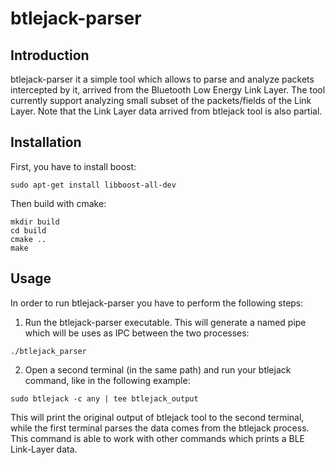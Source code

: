 # btlejack-parser

## Introduction
btlejack-parser it a simple tool which allows to parse and analyze packets intercepted by it, arrived from the Bluetooth Low Energy Link Layer.
The tool currently support analyzing small subset of the packets/fields of the Link Layer. Note that the Link Layer data arrived from btlejack tool
is also partial.

## Installation
First, you have to install boost:
```
sudo apt-get install libboost-all-dev
```
Then build with cmake:
```
mkdir build
cd build
cmake ..
make
```

## Usage
In order to run btlejack-parser you have to perform the following steps:
1. Run the btlejack-parser executable. This will generate a named pipe which will be uses as IPC between the two processes:
```
./btlejack_parser
```
2. Open a second terminal (in the same path) and run your btlejack command, like in the following example:
```
sudo btlejack -c any | tee btlejack_output
```
This will print the original output of btlejack tool to the second terminal, while the first terminal parses the data comes from the btlejack process.
This command is able to work with other commands which prints a BLE Link-Layer data.
